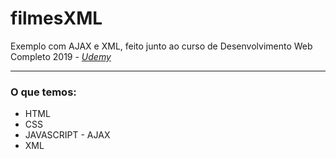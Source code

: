 # filmesXML
Exemplo com AJAX e XML, feito junto ao curso de Desenvolvimento Web Completo 2019 - <em><a href="https://www.udemy.com/">Udemy</a></em>
<hr>

<h3>O que temos:</h3>
<ul>
	<li>HTML</li>
	<li>CSS</li>
  <li>JAVASCRIPT - AJAX</li>
  <li>XML</li>
</ul>
